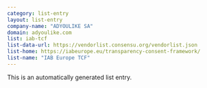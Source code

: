 ```yaml
---
category: list-entry
layout: list-entry
company-name: "ADYOULIKE SA"
domain: adyoulike.com
list: iab-tcf
list-data-url: https://vendorlist.consensu.org/vendorlist.json
list-home: https://iabeurope.eu/transparency-consent-framework/
list-name: "IAB Europe TCF"
---
```


This is an automatically generated list entry.
